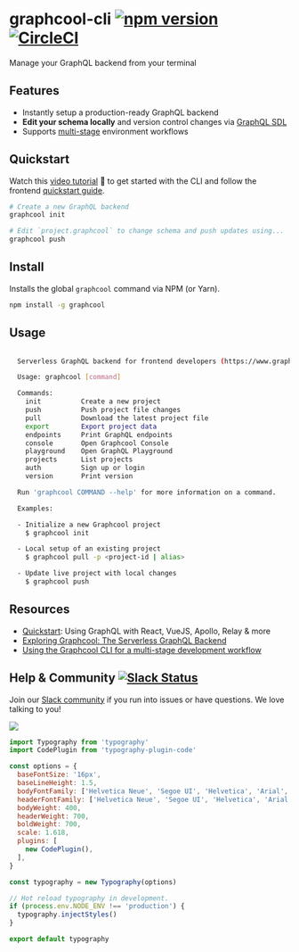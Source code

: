 <Hello />

# graphcool-cli [![npm version](https://badge.fury.io/js/graphcool.svg)](https://badge.fury.io/js/graphcool) [![CircleCI](https://circleci.com/gh/graphcool/graphcool-cli.svg?style=svg)](https://circleci.com/gh/graphcool/graphcool-cli)

Manage your GraphQL backend from your terminal

## Features

* Instantly setup a production-ready GraphQL backend
* **Edit your schema locally** and version control changes via [GraphQL SDL](https://www.graph.cool/docs/faq/graphql-sdl-schema-definition-language-kr84dktnp0/)
* Supports [multi-stage](https://www.graph.cool/docs/tutorials/cli-multi-staging-workflow-ex4wo4zaep/) environment workflows

## Quickstart

Watch this [video tutorial](https://www.youtube.com/watch?v=sf0ZkyalSTg) 🎥 to get started with the CLI and follow the frontend [quickstart guide](https://www.graph.cool/docs/quickstart/).

```bash
# Create a new GraphQL backend
graphcool init

# Edit `project.graphcool` to change schema and push updates using...
graphcool push
```

## Install

Installs the global `graphcool` command via NPM (or Yarn).

```bash
npm install -g graphcool
```

## Usage

```bash

  Serverless GraphQL backend for frontend developers (https://www.graph.cool)

  Usage: graphcool [command]

  Commands:
    init          Create a new project
    push          Push project file changes
    pull          Download the latest project file
    export        Export project data
    endpoints     Print GraphQL endpoints
    console       Open Graphcool Console
    playground    Open GraphQL Playground
    projects      List projects
    auth          Sign up or login
    version       Print version

  Run 'graphcool COMMAND --help' for more information on a command.

  Examples:

  - Initialize a new Graphcool project
    $ graphcool init

  - Local setup of an existing project
    $ graphcool pull -p <project-id | alias>

  - Update live project with local changes
    $ graphcool push

```

## Resources

* [Quickstart](https://www.graph.cool/docs/quickstart/): Using GraphQL with React, VueJS, Apollo, Relay & more
* [Exploring Graphcool: The Serverless GraphQL Backend](https://www.graph.cool/docs/tutorials/graphcool-features-overview-ped6wohw0o/)
* [Using the Graphcool CLI for a multi-stage development workflow](https://www.graph.cool/docs/tutorials/cli-multi-staging-workflow-ex4wo4zaep/)


## Help & Community [![Slack Status](https://slack.graph.cool/badge.svg)](https://slack.graph.cool)

Join our [Slack community](http://slack.graph.cool/) if you run into issues or have questions. We love talking to you!

![](http://i.imgur.com/5RHR6Ku.png)

```javascript
import Typography from 'typography'
import CodePlugin from 'typography-plugin-code'

const options = {
  baseFontSize: '16px',
  baseLineHeight: 1.5,
  bodyFontFamily: ['Helvetica Neue', 'Segoe UI', 'Helvetica', 'Arial', 'sans-serif'],
  headerFontFamily: ['Helvetica Neue', 'Segoe UI', 'Helvetica', 'Arial', 'sans-serif'],
  bodyWeight: 400,
  headerWeight: 700,
  boldWeight: 700,
  scale: 1.618,
  plugins: [
    new CodePlugin(),
  ],
}

const typography = new Typography(options)

// Hot reload typography in development.
if (process.env.NODE_ENV !== 'production') {
  typography.injectStyles()
}

export default typography
```

